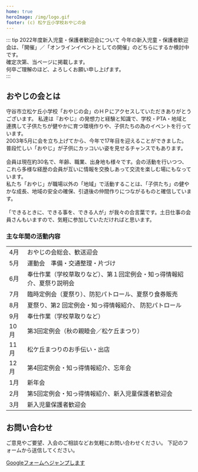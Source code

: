 ```yaml
---
home: true
heroImage: /img/logo.gif
footer: (c) 松ケ丘小学校おやじの会
---
```


::: tip 2022年度新入児童・保護者歓迎会について
今年の新入児童・保護者歓迎会は、「開催」／「オンラインイベントとしての開催」のどちらにするか検討中です。<br>
確定次第、当ページに掲載します。<br>
何卒ご理解のほど、よろしくお願い申し上げます。<br>
:::


## おやじの会とは

守谷市立松ケ丘小学校「おやじの会」のＨＰにアクセスしていただきありがとうございます。
私達は『おやじ』の発想力と経験と知識で、学校・PTA・地域と連携して子供たちが健やかに育つ環境作りや、子供たちの為のイベントを行っています。<br>
2003年5月に会を立ち上げてから、今年で17年目を迎えることができました。<br>
普段忙しい「おやじ」が子供にカッコいい姿を見せるチャンスでもあります。<br>
<br>
会員は現在約30名で、年齢、職業、出身地も様々です。会の活動を行いつつ、これら多様な経歴の会員が互いに情報を交換しあって交流を楽しむ場にもなっています。<br>
私たち「おやじ」が職場以外の「地域」で活動することは、「子供たち」の健やかな成長、地域の安全の確保、引退後の仲間作りにつながるものと確信しています。<br>
<br>
「できるときに、できる事を、できる人が」が我々の合言葉です。土日仕事の会員さんもいますので、気軽に参加していただければと思います。<br>

### 主な年間の活動内容

|  |  |
|---|---|
|  4月 | おやじの会総会、歓送迎会 |
|  5月 | 運動会　準備・交通整理・片づけ　 |
|  6月 | 奉仕作業（学校草取りなど）、第１回定例会・知っ得情報紹介、夏祭り説明会 |
|  7月 | 臨時定例会（夏祭り）、防犯パトロール、夏祭り食券販売 |
|  8月 | 夏祭り、第2 回定例会・知っ得情報紹介、 防犯パトロール |
|  9月 | 奉仕作業（学校草取りなど） |
| 10月 | 第3回定例会（秋の親睦会／松ケ丘まつり） |
| 11月 | 松ケ丘まつりのお手伝い・出店 |
| 12月 | 第4回定例会・知っ得情報紹介、忘年会 |
|  1月 | 新年会 |
|  2月 | 第5回定例会・知っ得情報紹介、新入児童保護者歓迎会 |
|  3月 | 新入児童保護者歓迎会 |

## お問い合わせ
ご意見やご要望、入会のご相談などお気軽にお問い合わせください。
下記のフォームから送信してください。

[Googleフォームへジャンプします](https://forms.gle/SRHpkVtxykxSA6989)
